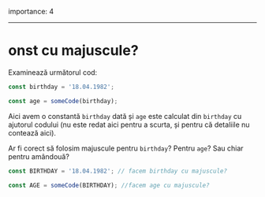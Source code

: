 importance: 4

---

# onst cu majuscule?

Examinează următorul cod:

```js
const birthday = '18.04.1982';

const age = someCode(birthday);
```

Aici avem o constantă `birthday` dată și `age` este calculat din  `birthday` cu ajutorul codului (nu este redat aici pentru a scurta, și pentru că detaliile nu contează aici).

Ar fi corect să folosim majuscule pentru `birthday`? Pentru `age`? Sau chiar pentru amândouă?

```js
const BIRTHDAY = '18.04.1982'; // facem birthday cu majuscule?

const AGE = someCode(BIRTHDAY); //facem age cu majuscule?
```
```

